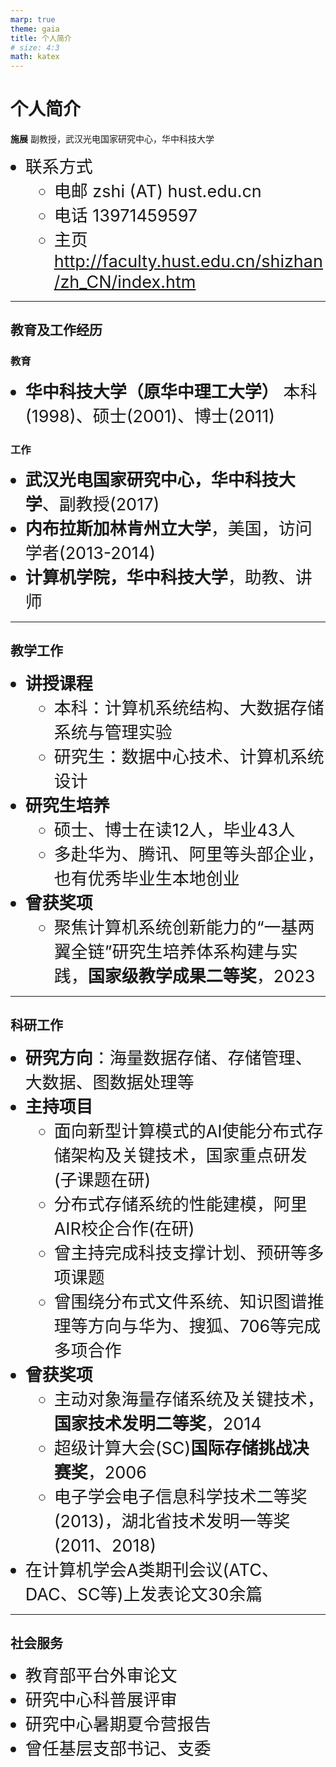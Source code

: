 ```yaml
---
marp: true
theme: gaia
title: 个人简介
# size: 4:3
math: katex
---
```


# 个人简介

**施展**
副教授，武汉光电国家研究中心，华中科技大学
- 联系方式
  - 电邮 zshi (AT) hust.edu.cn
  - 电话 13971459597
  - 主页 <http://faculty.hust.edu.cn/shizhan/zh_CN/index.htm>

---

## 教育及工作经历

### 教育

- **华中科技大学（原华中理工大学）** 本科(1998)、硕士(2001)、博士(2011)

### 工作

- **武汉光电国家研究中心，华中科技大学**、副教授(2017)
- **内布拉斯加林肯州立大学**，美国，访问学者(2013-2014)
- **计算机学院，华中科技大学**，助教、讲师

---

## 教学工作

- **讲授课程**
  - 本科：计算机系统结构、大数据存储系统与管理实验
  - 研究生：数据中心技术、计算机系统设计
- **研究生培养**
  - 硕士、博士在读12人，毕业43人
  - 多赴华为、腾讯、阿里等头部企业，也有优秀毕业生本地创业
- **曾获奖项**
  - 聚焦计算机系统创新能力的“一基两翼全链”研究生培养体系构建与实践，**国家级教学成果二等奖**，2023

---

## 科研工作

<style scoped>
  li {
    font-size: 27px;
  }
</style>

- **研究方向**：海量数据存储、存储管理、大数据、图数据处理等
- **主持项目**
  - 面向新型计算模式的AI使能分布式存储架构及关键技术，国家重点研发(子课题在研)
  - 分布式存储系统的性能建模，阿里AIR校企合作(在研)
  - 曾主持完成科技支撑计划、预研等多项课题
  - 曾围绕分布式文件系统、知识图谱推理等方向与华为、搜狐、706等完成多项合作
- **曾获奖项**
  - 主动对象海量存储系统及关键技术，**国家技术发明二等奖**，2014
  - 超级计算大会(SC)**国际存储挑战决赛奖**，2006
  - 电子学会电子信息科学技术二等奖(2013)，湖北省技术发明一等奖(2011、2018)
- 在计算机学会A类期刊会议(ATC、DAC、SC等)上发表论文30余篇

---

## 社会服务

- 教育部平台外审论文
- 研究中心科普展评审
- 研究中心暑期夏令营报告
- 曾任基层支部书记、支委